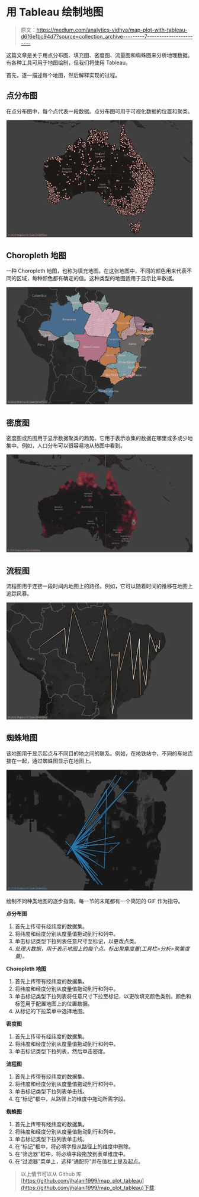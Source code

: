 # 用 Tableau 绘制地图

> 原文：<https://medium.com/analytics-vidhya/map-plot-with-tableau-d6f6e1bc94d7?source=collection_archive---------7----------------------->

这篇文章是关于用点分布图、填充图、密度图、流量图和蜘蛛图来分析地理数据。有各种工具可用于地图绘制，但我们将使用 Tableau。

首先，逐一描述每个地图，然后解释实现的过程。

## 点分布图

在点分布图中，每个点代表一段数据。点分布图可用于可视化数据的位置和聚类。

![](img/65c94c930c38f5a4833ada2bdba7681a.png)

## Choropleth **地图**

一种 Choropleth 地图，也称为填充地图。在这张地图中，不同的颜色用来代表不同的区域，每种颜色都有确定的值。这种类型的地图适用于显示比率数据。

![](img/b21a373ad8ebe205f7b2db6031151e21.png)

## 密度图

密度图或热图用于显示数据聚类的趋势。它用于表示收集的数据在哪里或多或少地集中。例如，人口分布可以很容易地从热图中看到。

![](img/4bc0c304dd5218f2235bf40b63d42ed6.png)

## 流程图

流程图用于连接一段时间内地图上的路径。例如，它可以随着时间的推移在地图上追踪风暴。

![](img/f143ae1e919a29f97b3a4cab1b105424.png)

## 蜘蛛地图

该地图用于显示起点与不同目的地之间的联系。例如，在地铁站中，不同的车站连接在一起，通过蜘蛛图显示在地图上。

![](img/cfe68187f51530632601adf7fd2c08de.png)

绘制不同种类地图的逐步指南。每一节的末尾都有一个简短的 GIF 作为指导。

**点分布图**

1.  首先上传带有经纬度的数据集。
2.  将纬度和经度分别从度量值拖动到行和列中。
3.  单击标记类型下拉列表任意尺寸至标记，以更改点类。
4.  *处理大数据，用于表示地图上的每个点。标出聚集度量(工具栏>分析>聚集度量)。*

**Choropleth 地图**

1.  首先上传带有经纬度的数据集。
2.  将纬度和经度分别从度量值拖动到行和列中。
3.  单击标记类型下拉列表将任意尺寸下拉至标记，以更改填充颜色类别。颜色和标签用于配置地图上的位置数据。
4.  从标记的下拉菜单中选择地图。

**密度图**

1.  首先上传带有经纬度的数据集。
2.  将纬度和经度分别从度量值拖动到行和列中。
3.  单击标记类型下拉列表，然后单击密度。

**流程图**

1.  首先上传带有经纬度的数据集。
2.  将纬度和经度分别从度量值拖动到行和列中。
3.  单击标记类型下拉列表单击线。
4.  在“标记”框中，从路径上的维度中拖动所需字段。

**蜘蛛图**

1.  首先上传带有经纬度的数据集。
2.  将纬度和经度分别从度量值拖动到行和列中。
3.  单击标记类型下拉列表单击线。
4.  在“标记”框中，将必填字段从路径上的维度中删除。
5.  在“筛选器”框中，将必填字段拖放到表单维度中。
6.  在“过滤器”菜单上，选择“通配符”并在值栏上提及起点。

> 以上情节可以从 Github 库[https://github.com/jhalani1999/map_plot_tableau](https://github.com/jhalani1999/map_plot_tableau)下载